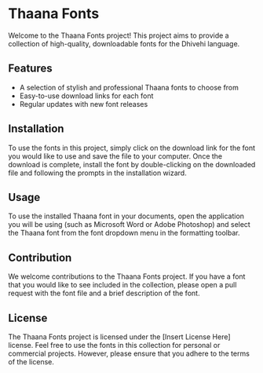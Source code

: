 Thaana Fonts
============

Welcome to the Thaana Fonts project! This project aims to provide a collection of high-quality, downloadable fonts for the Dhivehi language.

Features
--------

-   A selection of stylish and professional Thaana fonts to choose from
-   Easy-to-use download links for each font
-   Regular updates with new font releases

Installation
------------

To use the fonts in this project, simply click on the download link for the font you would like to use and save the file to your computer. Once the download is complete, install the font by double-clicking on the downloaded file and following the prompts in the installation wizard.

Usage
-----

To use the installed Thaana font in your documents, open the application you will be using (such as Microsoft Word or Adobe Photoshop) and select the Thaana font from the font dropdown menu in the formatting toolbar.

Contribution
------------

We welcome contributions to the Thaana Fonts project. If you have a font that you would like to see included in the collection, please open a pull request with the font file and a brief description of the font.

License
-------

The Thaana Fonts project is licensed under the [Insert License Here] license. Feel free to use the fonts in this collection for personal or commercial projects. However, please ensure that you adhere to the terms of the license.